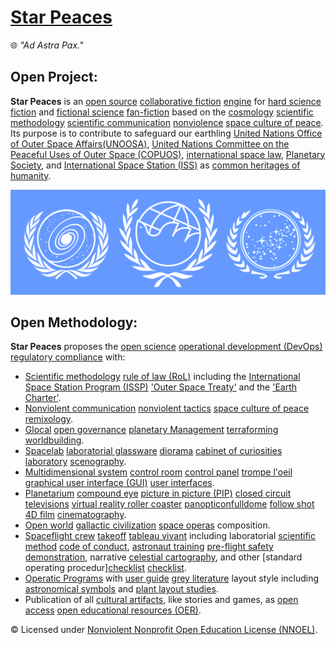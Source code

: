 # [Star Peaces](https://operarioribeiro.github.com/StarPeaces)

🌐 _"Ad Astra Pax."_

## Open Project:

**Star Peaces** is an [open source](https://en.wikipedia.org/wiki/Open_source) [collaborative fiction](https://en.wikipedia.org/wiki/Collaborative_fiction) [engine](https://en.wikipedia.org/wiki/Game_engine) for [hard science fiction](https://en.wikipedia.org/wiki/Hard_science_fiction) and [fictional science](https://academic.oup.com/minnesota-scholarship-online/book/19920/chapter-abstract/178827813) [fan-fiction](https://en.wikipedia.org/wiki/Fan_fiction) based on the [cosmology](https://en.wikipedia.org/wiki/Cosmology) [scientific methodology](https://en.wikipedia.org/wiki/Scientific_method) [scientific communication](https://en.wikipedia.org/wiki/Scientific_communication) [nonviolence](https://en.wikipedia.org/wiki/Nonviolence) [space culture of peace](https://en.wikipedia.org/wiki/Culture_of_Peace). Its purpose is to contribute to safeguard our earthling [United Nations Office of Outer Space Affairs(UNOOSA)](https://en.wikipedia.org/wiki/United_Nations_Office_for_Outer_Space_Affairs), [United Nations Committee on the Peaceful Uses of Outer Space (COPUOS)](https://en.wikipedia.org/wiki/United_Nations_Committee_on_the_Peaceful_Uses_of_Outer_Space),  [international space law](https://en.wikipedia.org/wiki/Space_law), [Planetary Society](https://en.wikipedia.org/wiki/The_Planetary_Society), and [International Space Station (ISS)](https://en.wikipedia.org/wiki/International_Space_Station) as [common heritages of humanity](https://en.wikipedia.org/wiki/Common_heritage_of_humanity).

![image](https://github.com/operarioribeiro/StarPeaces/blob/main/Star%20Peaces.png)

## Open Methodology:

**Star Peaces** proposes the [open science](https://en.wikipedia.org/wiki/Open_science) [operational development (DevOps)](https://en.wikipedia.org/wiki/DevOps) [regulatory compliance](https://en.wikipedia.org/wiki/Regulatory_compliance) with:

- [Scientific methodology](https://en.wikipedia.org/wiki/Scientific_method) [rule of law (RoL)](https://en.wikipedia.org/wiki/Rule_of_law) including the [International Space Station Program (ISSP)](https://en.wikipedia.org/wiki/International_Space_Station) ['Outer Space Treaty'](https://unoosa.org/oosa/en/ourwork/spacelaw/treaties/introouterspacetreaty.html) and the ['Earth Charter'](https://earthcharter.org).
- [Nonviolent communication](https://en.wikipedia.org/wiki/Nonviolent_communication) [nonviolent tactics](https://tactics.nonviolenceinternational.net) [space culture of peace](https://en.wikipedia.org/wiki/Culture_of_Peace) [remixology](https://en.wikipedia.org/wiki/Remix_culture).
- [Glocal](https://en.wikipedia.org/wiki/Glocalization) [open governance](https://en.wikipedia.org/wiki/Open-source_governance) [planetary Management](https://en.wikipedia.org/wiki/Planetary_management) [terraforming](https://en.wikipedia.org/wiki/Terraforming) [worldbuilding](https://en.wikipedia.org/wiki/Worldbuilding).
- [Spacelab](https://en.wikipedia.org/wiki/Spacelab) [laboratorial glassware](https://en.wikipedia.org/wiki/Laboratory_glassware)  [diorama](https://en.wikipedia.org/wiki/Diorama) [cabinet of curiosities](https://en.wikipedia.org/wiki/Cabinet_of_curiosities) [laboratory](https://en.wikipedia.org/wiki/Laboratory) [scenography](https://en.wikipedia.org/wiki/Scenography).
- [Multidimensional system](https://en.wikipedia.org/wiki/Multidimensional_system) [control room](https://en.wikipedia.org/wiki/Control_room) [control panel](https://en.wikipedia.org/wiki/Control_panel_(engineering)) [trompe l'oeil](https://en.wikipedia.org/wiki/Trompe-l%27%C5%93il) [graphical user interface (GUI)](https://en.wikipedia.org/wiki/Graphical_user_interface) [user interfaces](https://en.wikipedia.org/wiki/User_interface).
- [Planetarium](https://en.wikipedia.org/wiki/Planetarium) [compound eye](https://en.wikipedia.org/wiki/Compound_eye) [picture in picture (PIP)](https://en.wikipedia.org/wiki/Picture-in-picture) [closed circuit televisions](https://en.wikipedia.org/wiki/Closed-circuit_television) [virtual reality roller coaster](https://en.wikipedia.org/wiki/Virtual_reality_roller_coaster) [panopticon](https://en.wikipedia.org/wiki/Panopticon)[fulldome](https://en.wikipedia.org/wiki/Fulldome) [follow shot](https://en.wikipedia.org/wiki/Follow_shot) [4D film](https://en.wikipedia.org/wiki/4D_film) [cinematography](https://en.wikipedia.org/wiki/Cinematography).
- [Open world](https://en.wikipedia.org/wiki/Open_world) [gallactic civilization](https://en.wikipedia.org/wiki/Gallactic_civilization) [space operas](https://en.wikipedia.org/wiki/Space_opera) composition.
- [Spaceflight crew](https://en.wikipedia.org/wiki/Human_spaceflight) [takeoff](https://en.wikipedia.org/wiki/Takeoff) [tableau vivant](https://en.wikipedia.org/wiki/Tableau_vivant) including laboratorial [scientific method](https://en.wikipedia.org/wiki/Scientific_method) [code of conduct](https://en.wikipedia.org/wiki/Code_of_conduct), [astronaut training](https://en.wikipedia.org/wiki/Astronaut_training) [pre-flight safety demonstration](https://en.wikipedia.org/wiki/Pre-flight_safety_demonstration), narrative [celestial cartography](https://en.wikipedia.org/wiki/Celestial_cartography), and other [standard operating procedur][checklist](https://en.wikipedia.org/wiki/Standard_operating_procedure) [checklist](https://en.wikipedia.org/wiki/Checklist).
- [Operatic Programs](https://en.wikipedia.org/wiki/Concert_program) with [user guide](https://en.wikipedia.org/wiki/User_guide) [grey literature](https://en.wikipedia.org/wiki/Grey_literature) layout style including [astronomical symbols](https://en.wikipedia.org/wiki/Astronomical_symbols
) and [plant layout studies](https://en.wikipedia.org/wiki/Plant_layout_study).
- Publication of all [cultural artifacts](https://en.wikipedia.org/wiki/Cultural_artifact), like stories and games, as [open access](https://en.wikipedia.org/wiki/Open_access) [open educational resources (OER)](https://en.wikipedia.org/wiki/Open_educational_resources).

© Licensed under [Nonviolent Nonprofit Open Education License (NNOEL)](https://dx.doi.org/10.17504/protocols.io.bp2l6zkbzgqe/v1).
